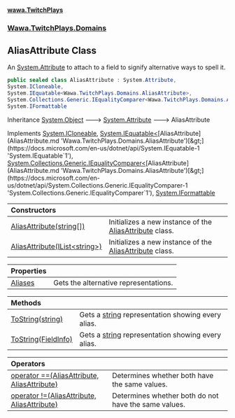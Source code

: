 #### [wawa.TwitchPlays](index.md 'index')
### [Wawa.TwitchPlays.Domains](Wawa.TwitchPlays.Domains.md 'Wawa.TwitchPlays.Domains')

## AliasAttribute Class

An [System.Attribute](https://docs.microsoft.com/en-us/dotnet/api/System.Attribute 'System.Attribute') to attach to a field to signify alternative ways to spell it.

```csharp
public sealed class AliasAttribute : System.Attribute,
System.ICloneable,
System.IEquatable<Wawa.TwitchPlays.Domains.AliasAttribute>,
System.Collections.Generic.IEqualityComparer<Wawa.TwitchPlays.Domains.AliasAttribute>,
System.IFormattable
```

Inheritance [System.Object](https://docs.microsoft.com/en-us/dotnet/api/System.Object 'System.Object') &#129106; [System.Attribute](https://docs.microsoft.com/en-us/dotnet/api/System.Attribute 'System.Attribute') &#129106; AliasAttribute

Implements [System.ICloneable](https://docs.microsoft.com/en-us/dotnet/api/System.ICloneable 'System.ICloneable'), [System.IEquatable&lt;](https://docs.microsoft.com/en-us/dotnet/api/System.IEquatable-1 'System.IEquatable`1')[AliasAttribute](AliasAttribute.md 'Wawa.TwitchPlays.Domains.AliasAttribute')[&gt;](https://docs.microsoft.com/en-us/dotnet/api/System.IEquatable-1 'System.IEquatable`1'), [System.Collections.Generic.IEqualityComparer&lt;](https://docs.microsoft.com/en-us/dotnet/api/System.Collections.Generic.IEqualityComparer-1 'System.Collections.Generic.IEqualityComparer`1')[AliasAttribute](AliasAttribute.md 'Wawa.TwitchPlays.Domains.AliasAttribute')[&gt;](https://docs.microsoft.com/en-us/dotnet/api/System.Collections.Generic.IEqualityComparer-1 'System.Collections.Generic.IEqualityComparer`1'), [System.IFormattable](https://docs.microsoft.com/en-us/dotnet/api/System.IFormattable 'System.IFormattable')

| Constructors | |
| :--- | :--- |
| [AliasAttribute(string[])](AliasAttribute..ctor(String[]).md 'Wawa.TwitchPlays.Domains.AliasAttribute.AliasAttribute(string[])') | Initializes a new instance of the [AliasAttribute](AliasAttribute.md 'Wawa.TwitchPlays.Domains.AliasAttribute') class. |
| [AliasAttribute(IList&lt;string&gt;)](AliasAttribute..ctor(IList{String}).md 'Wawa.TwitchPlays.Domains.AliasAttribute.AliasAttribute(System.Collections.Generic.IList<string>)') | Initializes a new instance of the [AliasAttribute](AliasAttribute.md 'Wawa.TwitchPlays.Domains.AliasAttribute') class. |

| Properties | |
| :--- | :--- |
| [Aliases](AliasAttribute.Aliases.md 'Wawa.TwitchPlays.Domains.AliasAttribute.Aliases') | Gets the alternative representations. |

| Methods | |
| :--- | :--- |
| [ToString(string)](AliasAttribute.ToString(String).md 'Wawa.TwitchPlays.Domains.AliasAttribute.ToString(string)') | Gets a [string](https://docs.microsoft.com/en-us/dotnet/csharp/language-reference/keywords/string 'https://docs.microsoft.com/en-us/dotnet/csharp/language-reference/keywords/string') representation showing every alias. |
| [ToString(FieldInfo)](AliasAttribute.ToString(FieldInfo).md 'Wawa.TwitchPlays.Domains.AliasAttribute.ToString(System.Reflection.FieldInfo)') | Gets a [string](https://docs.microsoft.com/en-us/dotnet/csharp/language-reference/keywords/string 'https://docs.microsoft.com/en-us/dotnet/csharp/language-reference/keywords/string') representation showing every alias. |

| Operators | |
| :--- | :--- |
| [operator ==(AliasAttribute, AliasAttribute)](AliasAttribute.op_Equality(AliasAttribute,AliasAttribute).md 'Wawa.TwitchPlays.Domains.AliasAttribute.op_Equality(Wawa.TwitchPlays.Domains.AliasAttribute, Wawa.TwitchPlays.Domains.AliasAttribute)') | Determines whether both have the same values. |
| [operator !=(AliasAttribute, AliasAttribute)](AliasAttribute.op_Inequality(AliasAttribute,AliasAttribute).md 'Wawa.TwitchPlays.Domains.AliasAttribute.op_Inequality(Wawa.TwitchPlays.Domains.AliasAttribute, Wawa.TwitchPlays.Domains.AliasAttribute)') | Determines whether both do not have the same values. |
